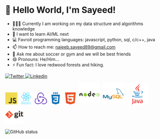 #                                                     👋 Hello World, I'm Sayeed!




- 🧑🏻‍💻 Currently I am working on my data structure and algorithms knowledge
- 🌱 I want to learn AI/ML next
- 💻 Favroit programming languages: javascript, python, sql, c/c++, java
- 📫 How to reach me: najeeb.sayeed89@gmail.com
- 💬 Ask me about soccer or gym and we will be best friends 
- 😄 Pronouns: He/Him...
- ⚡  Fun fact: I love redwood forests and hiking.


<a href="https://twitter.com/sayeed_najeeb">
  <img
    alt="Twitter"
    src="https://img.shields.io/badge/Twitter-1DA1F2?logo=twitter&logoColor=white&style=for-the-badge"
  />
</a>
</a>
<a href="https://www.linkedin.com/in/sayeed-najeebullah/">
  <img
    alt="Linkedin"
    src="https://img.shields.io/badge/linkedin-0077B5?logo=linkedin&logoColor=white&style=for-the-badge"
  />
</a>

<p>
  <img src="https://github.com/devicons/devicon/blob/master/icons/javascript/javascript-original.svg" title="JavaScript" alt="JavaScript" width="40" height="40"/>&nbsp;
  <img src="https://github.com/devicons/devicon/blob/master/icons/react/react-original-wordmark.svg" title="React" alt="React" width="40" height="40"/>&nbsp;
  <img src="https://github.com/devicons/devicon/blob/master/icons/redux/redux-original.svg" title="Redux" alt="Redux " width="40" height="40"/>&nbsp;
  <img src="https://github.com/devicons/devicon/blob/master/icons/css3/css3-plain-wordmark.svg"  title="CSS3" alt="CSS" width="40" height="40"/>&nbsp;
  <img src="https://github.com/devicons/devicon/blob/master/icons/html5/html5-original.svg" title="HTML5" alt="HTML" width="40" height="40"/>&nbsp;
  <img src="https://github.com/devicons/devicon/blob/master/icons/nodejs/nodejs-original-wordmark.svg" title="NodeJS" alt="NodeJS" width="70" height="70"/>&nbsp;
  <img src="https://github.com/devicons/devicon/blob/master/icons/mysql/mysql-original-wordmark.svg" title="MySQL"  alt="MySQL" width="70" height="70"/>&nbsp;
  <img src="https://github.com/devicons/devicon/blob/master/icons/java/java-original-wordmark.svg" title="Java" alt="Java" width="70" height="70"/>&nbsp;
  <img src="https://github.com/devicons/devicon/blob/master/icons/git/git-original-wordmark.svg" title="Git" **alt="Git" width="60" height="60"/>
</p>



![ GitHub status](https://github-readme-stats.vercel.app/api?username=sayeed-sce&show_icons=true&theme=merko)



 
  
  
  
  
  

  


                            
                                                  
